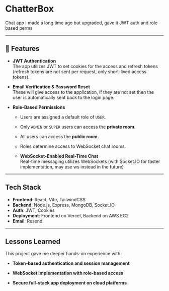 # ChatterBox

Chat app I made a long time ago but upgraded, gave it JWT auth and role based perms

---

## 🔐 Features

- **JWT Authentication**  
  The app utilizes JWT to set cookies for the access and refresh tokens (refresh tokens are not sent per request, only short-lived access tokens).

- **Email Verification & Password Reset**  
  These will give access to the application, if they are not set then the user is automatically sent back to the login page.

- **Role-Based Permissions**

  - Users are assigned a default role of `USER`.
  - Only `ADMIN` or `SUPER` users can access the **private room**.
  - All users can access the **public room**.
  - Roles determine access to WebSocket chat rooms.

  - **WebSocket-Enabled Real-Time Chat**  
    Real-time messaging utilizes WebSockets (with Socket.IO for faster implementation, may use ws instead in the future)

---

## Tech Stack

- **Frontend**: React, Vite, TailwindCSS
- **Backend**: Node.js, Express, MongoDB, Socket.IO
- **Auth**: JWT, Cookies
- **Deployment**: Frontend on Vercel, Backend on AWS EC2
- **Email**: Resend

---

## Lessons Learned

This project gave me deeper hands-on experience with:

- **Token-based authentication and session management**

- **WebSocket implementation with role-based access**

- **Secure full-stack app deployment on cloud platforms**
